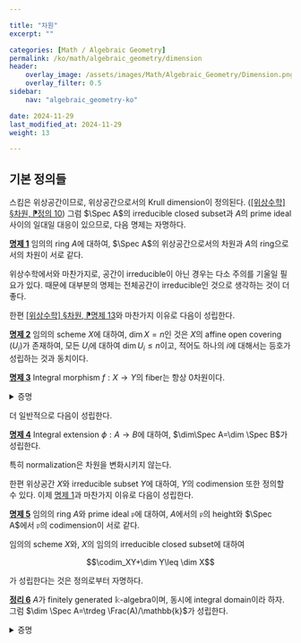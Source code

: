 ```yaml
---

title: "차원"
excerpt: ""

categories: [Math / Algebraic Geometry]
permalink: /ko/math/algebraic_geometry/dimension
header:
    overlay_image: /assets/images/Math/Algebraic_Geometry/Dimension.png
    overlay_filter: 0.5
sidebar: 
    nav: "algebraic_geometry-ko"

date: 2024-11-29
last_modified_at: 2024-11-29
weight: 13

---
```


## 기본 정의들

스킴은 위상공간이므로, 위상공간으로서의 Krull dimension이 정의된다. ([\[위상수학\] §차원, ⁋정의 10](/ko/math/topology/dimension#def10)) 그럼 $\Spec A$의 irreducible closed subset과 $A$의 prime ideal 사이의 일대일 대응이 있으므로, 다음 명제는 자명하다. 

<div class="proposition" markdown="1">

<ins id="prop1">**명제 1**</ins> 임의의 ring $A$에 대하여, $\Spec A$의 위상공간으로서의 차원과 $A$의 ring으로서의 차원이 서로 같다.

</div>

위상수학에서와 마찬가지로, 공간이 irreducible이 아닌 경우는 다소 주의를 기울일 필요가 있다. 때문에 대부분의 명제는 전체공간이 irreducible인 것으로 생각하는 것이 더 좋다.

한편 [\[위상수학\] §차원, ⁋명제 13](/ko/math/topology/dimension#prop13)와 마찬가지 이유로 다음이 성립한다. 

<div class="proposition" markdown="1">

<ins id="prop2">**명제 2**</ins> 임의의 scheme $X$에 대하여, $\dim X=n$인 것은 $X$의 affine open covering $(U_i)$가 존재하여, 모든 $U_i$에 대하여 $\dim U_i\leq n$이고, 적어도 하나의 $i$에 대해서는 등호가 성립하는 것과 동치이다. 

</div>

<div class="proposition" markdown="1">

<ins id="prop3">**명제 3**</ins> Integral morphism $f:X \rightarrow Y$의 fiber는 항상 $0$차원이다.

</div>
<details class="proof" markdown="1">
<summary>증명</summary>

즉, 임의의 field $\mathbb{k}$에 대하여 $\phi: \mathbb{k} \rightarrow A$가 integral extension이라면 $\dim A=0$임을 보여야 한다. 이는 [\[가환대수학\] §정수적 확장과 아이디얼, ⁋따름정리 3](/ko/math/commutative_algebra/lying_over_and_going_up#cor3) 그리고 [\[가환대수학\] §정수적 확장과 아이디얼, ⁋따름정리 4](/ko/math/commutative_algebra/lying_over_and_going_up#cor4)에 의해 자명하다. 

</details>

더 일반적으로 다음이 성립한다. 

<div class="proposition" markdown="1">

<ins id="prop4">**명제 4**</ins> Integral extension $\phi:A \rightarrow B$에 대하여, $\dim\Spec A=\dim \Spec B$가 성립한다. 

</div>

특히 normalization은 차원을 변화시키지 않는다. 

한편 위상공간 $X$와 irreducible subset $Y$에 대하여, $Y$의 codimension 또한 정의할 수 있다. 이제 [명제 1](#prop1)과 마찬가지 이유로 다음이 성립한다.

<div class="proposition" markdown="1">

<ins id="prop5">**명제 5**</ins> 임의의 ring $A$와 prime ideal $\mathfrak{p}$에 대하여, $A$에서의 $\mathfrak{p}$의 height와 $\Spec A$에서 $\mathfrak{p}$의 codimension이 서로 같다.

</div>

임의의 scheme $X$와, $X$의 임의의 irreducible closed subset에 대하여 

$$\codim_XY+\dim Y\leq \dim X$$

가 성립한다는 것은 정의로부터 자명하다. 

<div class="proposition" markdown="1">

<ins id="thm6">**정리 6**</ins> $A$가 finitely generated $\mathbb{k}$-algebra이며, 동시에 integral domain이라 하자. 그럼 $\dim \Spec A=\trdeg \Frac(A)/\mathbb{k}$가 성립한다.

</div>
<details class="proof" markdown="1">
<summary>증명</summary>



</details>


